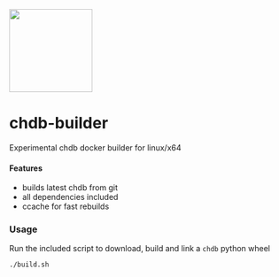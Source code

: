 <img src="https://github.com/chdb-io/chdb/raw/main/docs/_static/snake-chdb.png" width=150>

# chdb-builder
Experimental chdb docker builder for linux/x64

#### Features
- builds latest chdb from git
- all dependencies included
- ccache for fast rebuilds

### Usage
Run the included script to download, build and link a `chdb` python wheel

```
./build.sh
```
